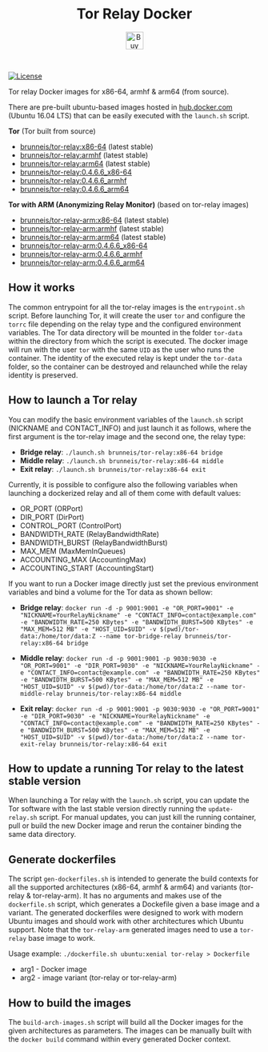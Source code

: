 <h1 align="center">
<b>Tor Relay Docker</b>
</h1>

<p align="center">
    <a href="https://www.buymeacoffee.com/brunneis" target="_blank"><img src="https://cdn.buymeacoffee.com/buttons/default-orange.png" alt="Buy Me A Coffee" height="35px"></a>
</p>
<br>

<a href="https://github.com/brunneis/tor-relay-docker/blob/master/LICENSE"><img alt="License" src="https://img.shields.io/github/license/brunneis/tor-relay-docker.svg?style=flat-square&color=blue"></a>

Tor relay Docker images for x86-64, armhf &amp; arm64 (from source).

There are pre-built ubuntu-based images hosted in
[hub.docker.com](https://hub.docker.com/r/brunneis)
(Ubuntu 16.04 LTS) that can be easily executed with the `launch.sh` script.

__Tor__ (Tor built from source)
- [brunneis/tor-relay:x86-64](https://hub.docker.com/r/brunneis/tor-relay/tags/) (latest stable)
- [brunneis/tor-relay:armhf](https://hub.docker.com/r/brunneis/tor-relay/tags/) (latest stable)
- [brunneis/tor-relay:arm64](https://hub.docker.com/r/brunneis/tor-relay/tags/) (latest stable)
- [brunneis/tor-relay:0.4.6.6_x86-64](https://hub.docker.com/r/brunneis/tor-relay/tags/)
- [brunneis/tor-relay:0.4.6.6_armhf](https://hub.docker.com/r/brunneis/tor-relay/tags/)
- [brunneis/tor-relay:0.4.6.6_arm64](https://hub.docker.com/r/brunneis/tor-relay/tags/)

__Tor with ARM (Anonymizing Relay Monitor)__ (based on tor-relay images)
- [brunneis/tor-relay-arm:x86-64](https://hub.docker.com/r/brunneis/tor-relay-arm/tags/) (latest stable)
- [brunneis/tor-relay-arm:armhf](https://hub.docker.com/r/brunneis/tor-relay-arm/tags/) (latest stable)
- [brunneis/tor-relay-arm:arm64](https://hub.docker.com/r/brunneis/tor-relay-arm/tags/) (latest stable)
- [brunneis/tor-relay-arm:0.4.6.6_x86-64](https://hub.docker.com/r/brunneis/tor-relay-arm/tags/)
- [brunneis/tor-relay-arm:0.4.6.6_armhf](https://hub.docker.com/r/brunneis/tor-relay-arm/tags/)
- [brunneis/tor-relay-arm:0.4.6.6_arm64](https://hub.docker.com/r/brunneis/tor-relay-arm/tags/)


## How it works
The common entrypoint for all the tor-relay images is the `entrypoint.sh` script. Before launching Tor, it will create the user `tor` and configure the `torrc` file depending on the relay type and the configured environment variables. The Tor data directory will be mounted in the folder `tor-data` within the directory from which the script is executed. The docker image will run with the user `tor` with the same `UID` as the user who runs the container. The identity of the executed relay is kept under the `tor-data` folder, so the container can be destroyed and relaunched while the relay identity is preserved.

## How to launch a Tor relay
You can modify the basic environment variables of the `launch.sh` script
(NICKNAME and CONTACT_INFO) and just launch it as follows, where the first argument
is the tor-relay image and the second one, the relay type:

- __Bridge relay__: `./launch.sh brunneis/tor-relay:x86-64 bridge`
- __Middle relay__: `./launch.sh brunneis/tor-relay:x86-64 middle`
- __Exit relay__: `./launch.sh brunneis/tor-relay:x86-64 exit`

Currently, it is possible to configure also the following variables when
launching a dockerized relay and all of them come with default values:
- OR_PORT (ORPort)
- DIR_PORT (DirPort)
- CONTROL_PORT (ControlPort)
- BANDWIDTH_RATE (RelayBandwidthRate)
- BANDWIDTH_BURST (RelayBandwidthBurst)
- MAX_MEM (MaxMemInQueues)
- ACCOUNTING_MAX (AccountingMax)
- ACCOUNTING_START (AccountingStart)

If you want to run a Docker image directly just set the previous environment
variables and bind a volume for the Tor data as shown bellow:

- __Bridge relay__:
`docker run -d -p 9001:9001 -e "OR_PORT=9001" -e "NICKNAME=YourRelayNickname" -e "CONTACT_INFO=contact@example.com" -e "BANDWIDTH_RATE=250 KBytes" -e "BANDWIDTH_BURST=500 KBytes" -e "MAX_MEM=512 MB" -e "HOST_UID=$UID" -v $(pwd)/tor-data:/home/tor/data:Z --name tor-bridge-relay brunneis/tor-relay:x86-64 bridge`

- __Middle relay__:
`docker run -d -p 9001:9001 -p 9030:9030 -e "OR_PORT=9001" -e "DIR_PORT=9030" -e "NICKNAME=YourRelayNickname" -e "CONTACT_INFO=contact@example.com" -e "BANDWIDTH_RATE=250 KBytes" -e "BANDWIDTH_BURST=500 KBytes" -e "MAX_MEM=512 MB" -e "HOST_UID=$UID" -v $(pwd)/tor-data:/home/tor/data:Z --name tor-middle-relay brunneis/tor-relay:x86-64 middle`

- __Exit relay__:
`docker run -d -p 9001:9001 -p 9030:9030 -e "OR_PORT=9001" -e "DIR_PORT=9030" -e "NICKNAME=YourRelayNickname" -e "CONTACT_INFO=contact@example.com" -e "BANDWIDTH_RATE=250 KBytes" -e "BANDWIDTH_BURST=500 KBytes" -e "MAX_MEM=512 MB" -e "HOST_UID=$UID" -v $(pwd)/tor-data:/home/tor/data:Z --name tor-exit-relay brunneis/tor-relay:x86-64 exit`

## How to update a running Tor relay to the latest stable version
When launching a Tor relay with the `launch.sh` script, you can update the Tor software with the last stable version directly running the `update-relay.sh` script. For manual updates, you can just kill the running container, pull or build the new Docker image and rerun the container binding the same data directory.

## Generate dockerfiles
The script `gen-dockerfiles.sh` is intended to generate the build contexts for all the supported
architectures (x86-64, armhf & arm64) and variants (tor-relay & tor-relay-arm). It has no arguments and makes use of the `dockerfile.sh` script, which generates a Dockefile given a base image and a variant.
The generated dockerfiles were designed to work with modern Ubuntu images and should work with other architectures which Ubuntu support. Note that the `tor-relay-arm` generated images need to use a `tor-relay` base image to work.

Usage example: `./dockerfile.sh ubuntu:xenial tor-relay > Dockerfile`
- arg1 - Docker image
- arg2 - image variant (tor-relay or tor-relay-arm)

## How to build the images
The `build-arch-images.sh` script will build all the Docker images for the given architectures as parameters. The images can be manually built with the `docker build` command within every generated Docker context.
